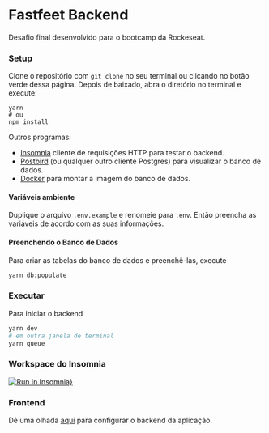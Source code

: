 # Fastfeet Backend
Desafio final desenvolvido para o bootcamp da Rockeseat.

### Setup
Clone o repositório com `git clone` no seu terminal ou clicando no botão verde dessa página. Depois de baixado, abra o diretório no terminal e execute:
```
yarn
# ou
npm install
```

Outros programas:

* [Insomnia](https://insomnia.rest/) cliente de requisições HTTP para testar o backend.
* [Postbird](https://www.electronjs.org/apps/postbird) (ou qualquer outro cliente
Postgres) para visualizar o banco de dados.
* [Docker](https://www.docker.com/) para montar a imagem do banco de dados.

#### Variáveis ambiente
Duplique o arquivo `.env.example` e renomeie para `.env`. Então preencha as variáveis
de acordo com as suas informações.


#### Preenchendo o Banco de Dados
Para criar as tabelas do banco de dados e preenchê-las, execute

```sh
yarn db:populate
```

### Executar
Para iniciar o backend

```sh
yarn dev
# em outra janela de terminal
yarn queue
```

### Workspace do Insomnia
[![Run in Insomnia}](https://insomnia.rest/images/run.svg)](https://insomnia.rest/run/?label=Fasfeet&uri=https%3A%2F%2Fraw.githubusercontent.com%2Fyudi-azvd%2Ffastfeet-backend%2Fmaster%2FInsomnia-fastfeet.json)


### Frontend
Dê uma olhada [aqui](https://github.com/yudi-azvd/fastfeet-frontend) para configurar o backend da aplicação.
